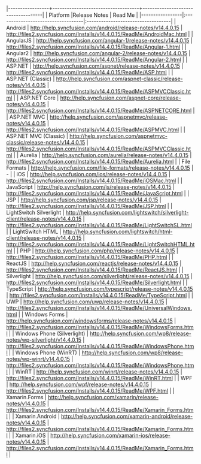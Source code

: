 |-----------------+------------------------------------+------------------------------------|
|   Platform      |Release Notes                       | Read Me                            |
|-----------------|:-----------------------------------|:-----------------------------------|
| Android                      | <http://help.syncfusion.com/android/release-notes/v14.4.0.15>                          | <http://files2.syncfusion.com/Installs/v14.4.0.15/ReadMe/AndroidMac.html>        |
| AngularJS                    | <http://help.syncfusion.com/angular-1/release-notes/v14.4.0.15>                        | <http://files2.syncfusion.com/Installs/v14.4.0.15/ReadMe/Angular-1.html> |
| Angular2                 	   | <http://help.syncfusion.com/angular-2/release-notes/v14.4.0.15>                        | <http://files2.syncfusion.com/Installs/v14.4.0.15/ReadMe/Angular-2.html> |
| ASP.NET                      | <http://help.syncfusion.com/aspnet/release-notes/v14.4.0.15>                           | <http://files2.syncfusion.com/Installs/v14.4.0.15/ReadMe/ASP.html>               |
| ASP.NET (Classic)            | <http://help.syncfusion.com/aspnet-classic/release-notes/v14.4.0.15>                   | <http://files2.syncfusion.com/Installs/v14.4.0.15/ReadMe/ASPMVCClassic.html>     |
| ASP.NET Core	               | <http://help.syncfusion.com/aspnet-core/release-notes/v14.4.0.15>                      | <http://files2.syncfusion.com/Installs/v14.4.0.15/ReadMe/ASPNETCORE.html>     |
| ASP.NET MVC                  | <http://help.syncfusion.com/aspnetmvc/release-notes/v14.4.0.15>                        | <http://files2.syncfusion.com/Installs/v14.4.0.15/ReadMe/ASPMVC.html>            |
| ASP.NET MVC (Classic)        | <http://help.syncfusion.com/aspnetmvc-classic/release-notes/v14.4.0.15>                | <http://files2.syncfusion.com/Installs/v14.4.0.15/ReadMe/ASPMVCClassic.html>     |
| Aurelia                      | <http://help.syncfusion.com/aurelia/release-notes/v14.4.0.15>                        | <http://files2.syncfusion.com/Installs/v14.4.0.15/ReadMe/Aurelia.html> |
| File Formats                 | <http://help.syncfusion.com/file-formats/release-notes/v14.4.0.15>                     | -                                                                                |
| iOS                          | <http://help.syncfusion.com/ios/release-notes/v14.4.0.15>                              | <http://files2.syncfusion.com/Installs/v14.4.0.15/ReadMe/iOSMac.html>            |
| JavaScript                   | <http://help.syncfusion.com/js/release-notes/v14.4.0.15>                               | <http://files2.syncfusion.com/Installs/v14.4.0.15/ReadMe/JavaScript.html>        |
| JSP                   	   | <http://help.syncfusion.com/jsp/release-notes/v14.4.0.15>                               | <http://files2.syncfusion.com/Installs/v14.4.0.15/ReadMe/JSP.html>        |
| LightSwitch Silverlight      | <http://help.syncfusion.com/lightswitch/silverlight-client/release-notes/v14.4.0.15>   | <http://files2.syncfusion.com/Installs/v14.4.0.15/ReadMe/LightSwitchSL.html>     |
| LightSwitch HTML             | <http://help.syncfusion.com/lightswitch/html-client/release-notes/v14.4.0.15>          | <http://files2.syncfusion.com/Installs/v14.4.0.15/ReadMe/LightSwitchHTML.html>   |
| PHP                  		   | <http://help.syncfusion.com/php/release-notes/v14.4.0.15>                              | <http://files2.syncfusion.com/Installs/v14.4.0.15/ReadMe/PHP.html> |
| ReactJS                  	   | <http://help.syncfusion.com/reactjs/release-notes/v14.4.0.15>                      | <http://files2.syncfusion.com/Installs/v14.4.0.15/ReadMe/ReactJS.html> |
| Silverlight                  | <http://help.syncfusion.com/silverlight/release-notes/v14.4.0.15>                      | <http://files2.syncfusion.com/Installs/v14.4.0.15/ReadMe/Silverlight.html>       |
| TypeScript                   | <http://help.syncfusion.com/typescript/release-notes/v14.4.0.15>                       | <http://files2.syncfusion.com/Installs/v14.4.0.15/ReadMe/TypeScript.html> |
| UWP                          | <http://help.syncfusion.com/uwp/release-notes/v14.4.0.15>                              | <http://files2.syncfusion.com/Installs/v14.4.0.15/ReadMe/UniversalWindows.html>  |
| Windows Forms                | <http://help.syncfusion.com/windowsforms/release-notes/v14.4.0.15>                     | <http://files2.syncfusion.com/Installs/v14.4.0.15/ReadMe/WindowsForms.html>      |
| Windows Phone (Silverlight)  | <http://help.syncfusion.com/wp8/release-notes/wp-silverlight/v14.4.0.15>               | <http://files2.syncfusion.com/Installs/v14.4.0.15/ReadMe/WindowsPhone.html>      |
| Windows Phone (WinRT)        | <http://help.syncfusion.com/wp8/release-notes/wp-winrt/v14.4.0.15>                     |  <http://files2.syncfusion.com/Installs/v14.4.0.15/ReadMe/WindowsPhone.html>     |
| WinRT                        | <http://help.syncfusion.com/winrt/release-notes/v14.4.0.15>                            | <http://files2.syncfusion.com/Installs/v14.4.0.15/ReadMe/WinRT.html>             |
| WPF                          | <http://help.syncfusion.com/wpf/release-notes/v14.4.0.15>                              | <http://files2.syncfusion.com/Installs/v14.4.0.15/ReadMe/WPF.html>               |
| Xamarin.Forms                | <http://help.syncfusion.com/xamarin/release-notes/v14.4.0.15>                          | <http://files2.syncfusion.com/Installs/v14.4.0.15/ReadMe/Xamarin_Forms.html>     |
| Xamarin.Android              | <http://help.syncfusion.com/xamarin-android/release-notes/v14.4.0.15>                  | <http://files2.syncfusion.com/Installs/v14.4.0.15/ReadMe/Xamarin_Forms.html>     |
| Xamarin.iOS                  | <http://help.syncfusion.com/xamarin-ios/release-notes/v14.4.0.15>                      | <http://files2.syncfusion.com/Installs/v14.4.0.15/ReadMe/Xamarin_Forms.html>     |
